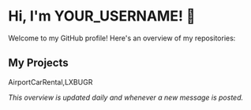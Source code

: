 # Hi, I'm YOUR_USERNAME! 👋

Welcome to my GitHub profile! Here's an overview of my repositories:

## My Projects

AirportCarRental,LXBUGR



*This overview is updated daily and whenever a new message is posted.*

